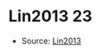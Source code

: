 <a name="material" />

# Lin2013 23
<script type="application/ld+json">
  {
    "@context": "https://schema.org/",
    "@type": "ChemicalSubstance",
    "http://purl.org/dc/terms/conformsTo":
      {
        "@type": "CreativeWork",
        "@id": "https://bioschemas.org/profiles/ChemicalSubstance/0.4-RELEASE/"
      },
    "@id": "https://egonw.github.io/nanowiki/nanowiki470.html#material",
    "name": "Lin2013 23",
    "sameAs": "http://127.0.0.1/mediawiki/index.php/Special:URIResolver/Lin2013_23"
  }
</script>


* Source: [Lin2013](Lin2013.md)

